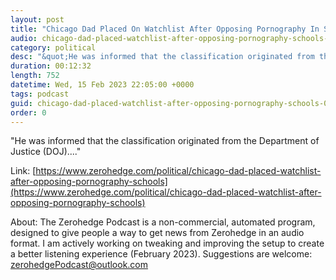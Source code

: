 ```yaml
---
layout: post
title: "Chicago Dad Placed On Watchlist After Opposing Pornography In Schools"
audio: chicago-dad-placed-watchlist-after-opposing-pornography-schools-0
category: political
desc: "&quot;He was informed that the classification originated from the Department of Justice (DOJ)....&quot;"
duration: 00:12:32
length: 752
datetime: Wed, 15 Feb 2023 22:05:00 +0000
tags: podcast
guid: chicago-dad-placed-watchlist-after-opposing-pornography-schools-0
order: 0
---
```

&quot;He was informed that the classification originated from the Department of Justice (DOJ)....&quot;

Link: [https://www.zerohedge.com/political/chicago-dad-placed-watchlist-after-opposing-pornography-schools](https://www.zerohedge.com/political/chicago-dad-placed-watchlist-after-opposing-pornography-schools)

About: The Zerohedge Podcast is a non-commercial, automated program, designed to give people a way to get news from Zerohedge in an audio format.  I am actively working on tweaking and improving the setup to create a better listening experience (February 2023).  Suggestions are welcome: [zerohedgePodcast@outlook.com](mailto:zerohedgePodcast@outlook.com)